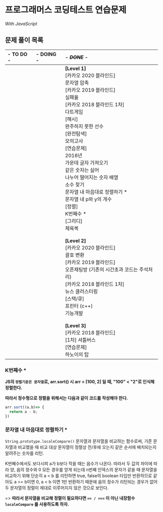 # 프로그래머스 코딩테스트 연습문제
_With JavaScript_



## 문제 풀이 목록

| - TO DO - | - DOING - | _- ~~DONE~~ -_                                               |
| :-------- | :-------- | :----------------------------------------------------------- |
|           |           | **[Level 1]**<br />[카카오 2020 블라인드]<br />문자열 압축<br />[카카오 2019 블라인드]<br />실패율<br />[카카오 2018 블라인드 1차]<br />다트게임<br />[해시]<br />완주하지 못한 선수<br />[완전탐색]<br />모의고사<br />[연습문제]<br />2016년<br />가운데 글자 가져오기<br />같은 숫자는 싫어<br />나누어 떨어지는 숫자 배열<br />소수 찾기<br />문자열 내 마음대로 정렬하기 *<br />문자열 내 p와 y의 개수<br />[정렬]<br />K번째수 *<br />[그리디]<br />체육복<br /><br />**[Level 2]**<br />[카카오 2020 블라인드]<br />괄호 변환<br />[카카오 2019 블라인드]<br />오픈채팅방 (기존의 시간초과 코드는 주석처리)<br />[카카오 2018 블라인드 1차]<br />뉴스 클러스터링<br />[스택/큐]<br />프린터 (c++)<br />기능개발<br /><br />**[Level 3]**<br />[카카오 2018 블라인드]<br />[1차] 셔틀버스<br />[연습문제]<br />하노이의 탑 |



### K번째수 *

**JS의 `정렬기준은 문자열`로, arr.sort() 시 arr = [100, 2] 일 때, "100" < "2"로 인식해 정렬한다.**

**따라서 정수형으로 정렬을 위해서는 다음과 같이 코드를 작성해야 한다.**

```javascript
arr.sort((a,b)=> {
  return a - b;
})
```



### 문자열 내 마음대로 정렬하기 *

`String.prototype.localeCompare()` 문자열과 문자열을 비교하는 함수로써, 기준 문자열과 비교했을 때 비교 대상 문자열이 정렬상 전/후에 오는지 같은 순서에 배치되는지 알려주는 숫자를 리턴.

K번째수에서도 보다시피 a가 b보다 작을 때는 음수가 나온다. 따라서 두 값의 차이에 따라 양, 음의 정수와 0 모든 경우를 얻게 되는데 n번째 인덱스의 문자가 같을 때 문자열을 비교하기 위해 단순히 a < b 를 리턴하면 true, false의 boolean 타입만 반환하므로 같아도 a >= b이면 0, a < b 이면 1만 반환하기 때문에 음의 정수가 리턴되는 경우가 없어 두 문자열의 정렬이 제대로 이루어지지 않은 것으로 보인다.

=> **따라서 문자열을 비교해 정렬이 필요하다면 `== / ===` 이 아닌 내장함수 `localeCompare` 를 사용하도록 하자.**